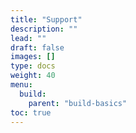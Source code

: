 ```yaml
---
title: "Support"
description: ""
lead: ""
draft: false
images: []
type: docs
weight: 40
menu:
  build:
    parent: "build-basics"
toc: true
---
```

